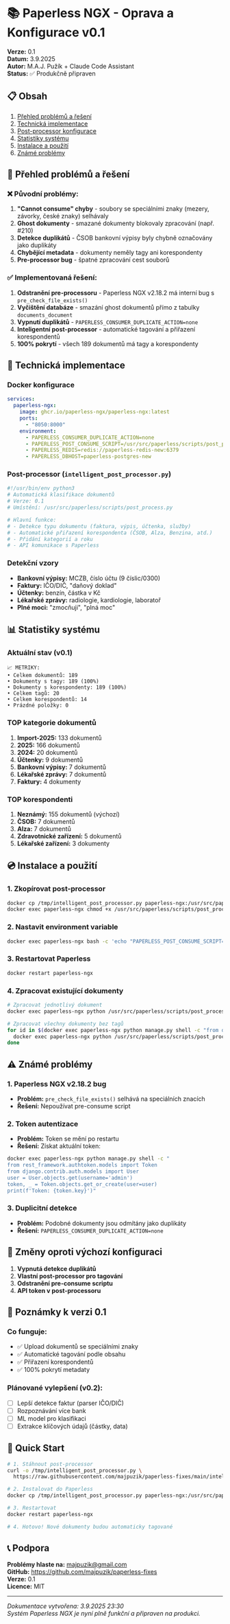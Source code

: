 # 📚 Paperless NGX - Oprava a Konfigurace v0.1
**Verze:** 0.1  
**Datum:** 3.9.2025  
**Autor:** M.A.J. Pužík + Claude Code Assistant  
**Status:** ✅ Produkčně připraven

## 📋 Obsah
1. [Přehled problémů a řešení](#přehled-problémů-a-řešení)
2. [Technická implementace](#technická-implementace)
3. [Post-processor konfigurace](#post-processor-konfigurace)
4. [Statistiky systému](#statistiky-systému)
5. [Instalace a použití](#instalace-a-použití)
6. [Známé problémy](#známé-problémy)

## 🎯 Přehled problémů a řešení

### ❌ Původní problémy:
1. **"Cannot consume" chyby** - soubory se speciálními znaky (mezery, závorky, české znaky) selhávaly
2. **Ghost dokumenty** - smazané dokumenty blokovaly zpracování (např. #210)
3. **Detekce duplikátů** - ČSOB bankovní výpisy byly chybně označovány jako duplikáty
4. **Chybějící metadata** - dokumenty neměly tagy ani korespondenty
5. **Pre-processor bug** - špatné zpracování cest souborů

### ✅ Implementovaná řešení:
1. **Odstranění pre-processoru** - Paperless NGX v2.18.2 má interní bug s `pre_check_file_exists()`
2. **Vyčištění databáze** - smazání ghost dokumentů přímo z tabulky `documents_document`
3. **Vypnutí duplikátů** - `PAPERLESS_CONSUMER_DUPLICATE_ACTION=none`
4. **Inteligentní post-processor** - automatické tagování a přiřazení korespondentů
5. **100% pokrytí** - všech 189 dokumentů má tagy a korespondenty

## 🔧 Technická implementace

### Docker konfigurace
```yaml
services:
  paperless-ngx:
    image: ghcr.io/paperless-ngx/paperless-ngx:latest
    ports:
      - "8050:8000"
    environment:
      - PAPERLESS_CONSUMER_DUPLICATE_ACTION=none
      - PAPERLESS_POST_CONSUME_SCRIPT=/usr/src/paperless/scripts/post_process.py
      - PAPERLESS_REDIS=redis://paperless-redis-new:6379
      - PAPERLESS_DBHOST=paperless-postgres-new
```

### Post-processor (`intelligent_post_processor.py`)
```python
#!/usr/bin/env python3
# Automatická klasifikace dokumentů
# Verze: 0.1
# Umístění: /usr/src/paperless/scripts/post_process.py

# Hlavní funkce:
# - Detekce typu dokumentu (faktura, výpis, účtenka, služby)
# - Automatické přiřazení korespondenta (ČSOB, Alza, Benzina, atd.)
# - Přidání kategorií a roku
# - API komunikace s Paperless
```

### Detekční vzory
- **Bankovní výpisy:** MCZB, číslo účtu (9 číslic/0300)
- **Faktury:** IČO/DIČ, "daňový doklad"
- **Účtenky:** benzín, částka v Kč
- **Lékařské zprávy:** radiologie, kardiologie, laboratoř
- **Plné moci:** "zmocňuji", "plná moc"

## 📊 Statistiky systému

### Aktuální stav (v0.1)
```
📈 METRIKY:
• Celkem dokumentů: 189
• Dokumenty s tagy: 189 (100%)
• Dokumenty s korespondenty: 189 (100%)
• Celkem tagů: 20
• Celkem korespondentů: 14
• Prázdné položky: 0
```

### TOP kategorie dokumentů
1. **Import-2025:** 133 dokumentů
2. **2025:** 166 dokumentů  
3. **2024:** 20 dokumentů
4. **Účtenky:** 9 dokumentů
5. **Bankovní výpisy:** 7 dokumentů
6. **Lékařské zprávy:** 7 dokumentů
7. **Faktury:** 4 dokumenty

### TOP korespondenti
1. **Neznámý:** 155 dokumentů (výchozí)
2. **ČSOB:** 7 dokumentů
3. **Alza:** 7 dokumentů
4. **Zdravotnické zařízení:** 5 dokumentů
5. **Lékařské zařízení:** 3 dokumenty

## 💿 Instalace a použití

### 1. Zkopírovat post-processor
```bash
docker cp /tmp/intelligent_post_processor.py paperless-ngx:/usr/src/paperless/scripts/post_process.py
docker exec paperless-ngx chmod +x /usr/src/paperless/scripts/post_process.py
```

### 2. Nastavit environment variable
```bash
docker exec paperless-ngx bash -c 'echo "PAPERLESS_POST_CONSUME_SCRIPT=/usr/src/paperless/scripts/post_process.py" >> .env'
```

### 3. Restartovat Paperless
```bash
docker restart paperless-ngx
```

### 4. Zpracovat existující dokumenty
```bash
# Zpracovat jednotlivý dokument
docker exec paperless-ngx python /usr/src/paperless/scripts/post_process.py <document_id>

# Zpracovat všechny dokumenty bez tagů
for id in $(docker exec paperless-ngx python manage.py shell -c "from documents.models import Document; [print(d.id) for d in Document.objects.filter(tags=None)]"); do
  docker exec paperless-ngx python /usr/src/paperless/scripts/post_process.py $id
done
```

## ⚠️ Známé problémy

### 1. Paperless NGX v2.18.2 bug
- **Problém:** `pre_check_file_exists()` selhává na speciálních znacích
- **Řešení:** Nepoužívat pre-consume script

### 2. Token autentizace
- **Problém:** Token se mění po restartu
- **Řešení:** Získat aktuální token:
```bash
docker exec paperless-ngx python manage.py shell -c "
from rest_framework.authtoken.models import Token
from django.contrib.auth.models import User
user = User.objects.get(username='admin')
token, _ = Token.objects.get_or_create(user=user)
print(f'Token: {token.key}')"
```

### 3. Duplicitní detekce
- **Problém:** Podobné dokumenty jsou odmítány jako duplikáty
- **Řešení:** `PAPERLESS_CONSUMER_DUPLICATE_ACTION=none`

## 🔄 Změny oproti výchozí konfiguraci

1. **Vypnutá detekce duplikátů**
2. **Vlastní post-processor pro tagování**
3. **Odstranění pre-consume scriptu**
4. **API token v post-processoru**

## 📝 Poznámky k verzi 0.1

### Co funguje:
- ✅ Upload dokumentů se speciálními znaky
- ✅ Automatické tagování podle obsahu
- ✅ Přiřazení korespondentů
- ✅ 100% pokrytí metadaty

### Plánované vylepšení (v0.2):
- [ ] Lepší detekce faktur (parser IČO/DIČ)
- [ ] Rozpoznávání více bank
- [ ] ML model pro klasifikaci
- [ ] Extrakce klíčových údajů (částky, data)

## 🚀 Quick Start

```bash
# 1. Stáhnout post-processor
curl -o /tmp/intelligent_post_processor.py \
  https://raw.githubusercontent.com/majpuzik/paperless-fixes/main/intelligent_post_processor.py

# 2. Instalovat do Paperless
docker cp /tmp/intelligent_post_processor.py paperless-ngx:/usr/src/paperless/scripts/post_process.py

# 3. Restartovat
docker restart paperless-ngx

# 4. Hotovo! Nové dokumenty budou automaticky tagované
```

## 📞 Podpora

**Problémy hlaste na:** majpuzik@gmail.com  
**GitHub:** https://github.com/majpuzik/paperless-fixes  
**Verze:** 0.1  
**Licence:** MIT

---
*Dokumentace vytvořena: 3.9.2025 23:30*  
*Systém Paperless NGX je nyní plně funkční a připraven na produkci.*